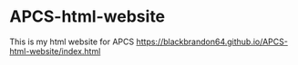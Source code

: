 # APCS-html-website
This is my html website for APCS
https://blackbrandon64.github.io/APCS-html-website/index.html
